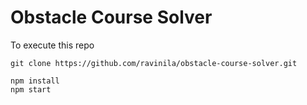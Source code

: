# Obstacle Course Solver

To execute this repo


```
git clone https://github.com/ravinila/obstacle-course-solver.git

npm install
npm start
```
